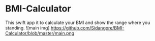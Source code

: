 # BMI-Calculator
This swift app it to calculate your BMI and show the range where you standing.
![main img] https://github.com/Sidangore/BMI-Calculator/blob/master/main.png
